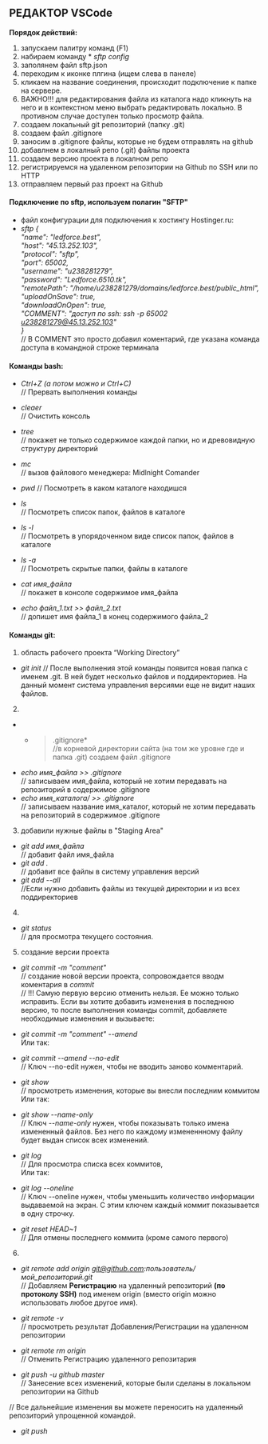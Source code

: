 ## РЕДАКТОР VSCode  
__Порядок действий:__     
1. запускаем палитру команд (F1)
2. набираем команду * *sftp config*
3. заполянем файл sftp.json
4. переходим к иконке плгина (ищем слева в панеле)
5. кликаем на название соединения, происходит подключение к папке на сервере.
5. ВАЖНО!!! для редактирования файла из каталога надо кликнуть на него и в контекстном меню выбрать редактировать локально.
В противном случае доступен только просмотр файла.
6. создаем локальный git репозиторий (папку .git)   
7. создаем файл .gitignore   
8. заносим в .gitignore файлы, которые не будем отправлять на github   
9. добавлнем в локалный репо (.git) файлы проекта   
10. создаем версию проекта в локалном репо   
11. регистрируемся на удаленном репозитории на Github по SSH или по HTTP   
12. отправляем первый раз проект на Github

#### Подключение по sftp, используем полагин "SFTP"    
* файл конфигурации для подключения к хостингу Hostinger.ru:
* *sftp {   
    "name": "ledforce.best",   
    "host": "45.13.252.103",   
    "protocol": "sftp",   
    "port": 65002,   
    "username": "u238281279",   
    "password": "Ledforce.6510.tk",    
    "remotePath": "/home/u238281279/domains/ledforce.best/public_html",     
    "uploadOnSave": true,    
    "downloadOnOpen": true,   
    "COMMENT": "доступ по ssh: ssh -p 65002 u238281279@45.13.252.103"    
}*      
// В COMMENT это просто добавил коментарий, где указана команда доступа в командной строке терминала   

#### Команды __bash__:   
* *Ctrl+Z (а потом можно и Ctrl+C)*   
// Прервать выполнения команды   

* *cleaer*   
// Очистить консоль   
* *tree*   
// покажет не только содержимое каждой папки, но и древовидную структуру директорий   
* *mc*   
// вызов файлового менеджера: Midlnight Comander   
* *pwd*
// Посмотреть в каком каталоге находишся   
* *ls*   
// Посмотреть список папок, файлов в каталоге
* *ls -l*   
// Посмотреть в упорядоченном виде список папок, файлов в каталоге   
* *ls -a*      
// Посмотреть скрытые папки, файлы в каталоге
* *cat имя_файла*   
// покажет в консоле содержимое имя_файла  
* *echo файл_1.txt >> файл_2.txt*  
// допишет имя файла_1 в конец содержимого файла_2 

#### Команды __git__:   
1.   область рабочего проекта “Working Directory”
* *git init*
// После выполнения этой команды появится новая папка с именем .git. В ней будет несколько файлов и поддиректориев. На данный момент система управления версиями еще не видит наших файлов.   

2.   
* * > .gitignore*  
//в корневой директории сайта (на том же уровне где и папка .git) создаем файл .gitignore   
* *echo имя_файла >> .gitignore*   
// записываем имя_файла, который не хотим передавать на репозиторий в содержимое .gitignore
* *echo имя_каталога/ >> .gitignore*   
// записываем название имя_каталог, который не хотим передавать на репозиторий в содержимое .gitignore   

3. добавили нужные файлы в "Staging Area"      
* *git add имя_файла*  
// добавит файл имя_файла   
* *git add .*  
// добавит все файлы в систему управления версий  
* *git add --all*  
//Если нужно добавить файлы из текущей директории и из всех поддиректориев   

4.   
* *git status*  
// для просмотра текущего состояния. 

5. создание версии проекта     
* *git commit -m "comment"*   
// создание новой версии проекта, сопровождается вводм коментария в *commit*   
// !!! Самую первую версию отменить нельзя. Ее можно только исправить. Если вы хотите добавить изменения в последнюю версию, то после выполнения команды commit, добавляете необходимые изменения и вызываете:
* *git commit -m "comment" --amend*   
Или так:  
* *git commit --amend --no-edit*   
// Ключ --no-edit нужен, чтобы не вводить заново комментарий.  

* *git show*   
// просмотреть изменения, которые вы внесли последним коммитом    
Или так:   
* *git show --name-only*   
// Ключ *--name-only* нужен, чтобы показывать только имена измененный файлов. Без него по каждому измененнному файлу будет выдан список всех изменений.   

* *git log*   
// Для просмотра списка всех коммитов,   
Или так:   
* *git log --oneline*   
// Ключ --oneline нужен, чтобы уменьшить количество информации выдаваемой на экран. С этим ключем каждый коммит показывается в одну строчку.   

* *git reset HEAD~1*   
// Для отмены последнего коммита (кроме самого первого)   


6. 
* *git remote add origin git@github.com:пользователь/мой_репозиторий.git*   
// Добавляем __Регистрацию__ на удаленный репозиторий __(по протоколу SSH)__ под именем origin (вместо origin можно использовать любое другое имя).   
* *git remote -v*   
// просмотреть результат Добавления/Регистрации на удаленном репозитории      

* *git remote rm origin*   
// Отменить Регистрацию удаленного репозитария    

* *git push -u github master*   
// Занесение всех изменений, которые были сделаны в локальном репозитории на Github   

// Все дальнейшие изменения вы можете переносить на удаленный репозиторий упрощенной командой.  
* *git push*  







